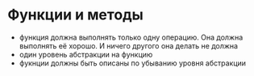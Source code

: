 # Функции и методы
- функция должна выполнять только одну операцию.
Она должна выполнять её хорошо.
И ничего другого она делать не должна
- один уровень абстракции на функцию
- фукнции должны быть описаны по убыванию уровня абстракции

